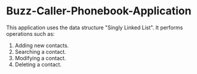 # Buzz-Caller-Phonebook-Application
This application uses the data structure "Singly Linked List". 
It performs operations such as: 
1. Adding new contacts.
2. Searching a contact.
3. Modifying a contact. 
4. Deleting a contact.
